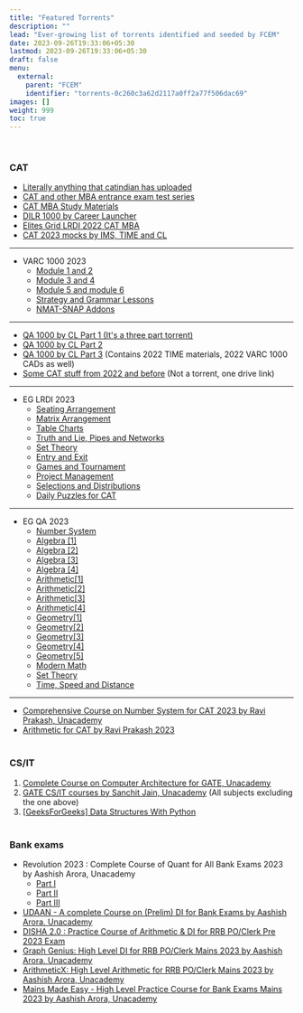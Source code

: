 ```yaml
---
title: "Featured Torrents"
description: ""
lead: "Ever-growing list of torrents identified and seeded by FCEM"
date: 2023-09-26T19:33:06+05:30
lastmod: 2023-09-26T19:33:06+05:30
draft: false
menu:
  external:
    parent: "FCEM"
    identifier: "torrents-0c260c3a62d2117a0ff2a77f506dac69"
images: []
weight: 999
toc: true
---
```

<br>

### CAT

- [Literally anything that catindian has uploaded](https://1337x.to/user/catindian/)
- [CAT and other MBA entrance exam test series](https://1337x.to/torrent/5710134/CAT-and-other-MBA-entrance-exam-test-series/)
- [CAT MBA Study Materials](https://1337x.to/torrent/5712552/CAT-MBA-Study-Materials/)
- [DILR 1000 by Career Launcher](https://1337x.to/torrent/5714102/DILR-1000-by-Career-Launcher/)
- [Elites Grid LRDI 2022 CAT MBA](https://1337x.to/torrent/5709039/Elites-Grid-LRDI-2022-CAT-MBA/)
- [CAT 2023 mocks by IMS, TIME and CL](https://1337x.to/torrent/5851154/CAT-2023-IMS-TIME-and-CL-mocks/)

----

- VARC 1000 2023
  - [Module 1 and 2](https://1337x.to/torrent/5751073/VARC-1000-2023-by-Gejo-1/)
  - [Module 3 and 4](https://1337x.to/torrent/5752420/VARC-1000-2023-by-Gejo-2/)
  - [Module 5 and module 6](https://1337x.to/torrent/5756273/VARC-1000-by-Gejo-3/)
  - [Strategy and Grammar Lessons](https://1337x.to/torrent/5829228/VARC-1000-2023-Strategy-and-Grammar-Lessons/)
  - [NMAT-SNAP Addons](https://1337x.to/torrent/5857991/NMAT-SNAP-Addons-VARC-1000-by-Palash-Abhinav-Shrotriya-CL/)

----

- [QA 1000 by CL Part 1 (It's a three part torrent)](https://1337x.to/torrent/5762913/QA-1000-2023-1/)
- [QA 1000 by CL Part 2](https://1337x.to/torrent/5788985/QA-1000-2-2023-by-ARKKS/)
- [QA 1000 by CL Part 3](https://1337x.to/torrent/5811457/QA-1000-3_TIME_VARC-1000-CADs/) (Contains 2022 TIME materials, 2022 VARC 1000 CADs as well)
- [Some CAT stuff from 2022 and before](https://iitkgpacin-my.sharepoint.com/:f:/g/personal/mdhussainnew52_iitkgp_ac_in/EvLLERyBPo9PnlspPQa-uIkBEV0GoY1QUYZ-zbTTTJDJ1Q?e=ZErdsK) (Not a torrent, one drive link)

----

- EG LRDI 2023
  - [Seating Arrangement](https://1337x.to/torrent/5824667/Elites-Grid-DILR-Seating-Arrangement-Lessons-for-CAT-2023/)
  - [Matrix Arrangement](https://1337x.to/torrent/5825035/Elites-Grid-LRDI-2023-Matrix-Arrangement-lessons-for-cat/)
  - [Table Charts](https://1337x.to/torrent/5829898/Elites-Grid-LRDI-2023-TABLE-CHARTS/)
  - [Truth and Lie, Pipes and Networks](https://1337x.to/torrent/5830529/Elites-Grid-LRDI-2023-Truth-and-Lie-Pipes-and-Networks/)
  - [Set Theory](https://1337x.to/torrent/5834095/Elites-Grid-LRDI-2023-Set-Theory/)
  - [Entry and Exit](https://1337x.to/torrent/5834100/Elites-Grid-LRDI-2023-Entry-and-Exit-Concept-lessons/)
  - [Games and Tournament](https://1337x.to/torrent/5834110/Elites-Grid-LRDI-2023-Games-and-Tournament-Lessons/)
  - [Project Management](https://1337x.to/torrent/5834115/Elites-Grid-LRDI-2023-Project-Management/)
  - [Selections and Distributions](https://1337x.to/torrent/5834123/Elites-Grid-LRDI-2023-Selections-and-Distributions/)
  - [Daily Puzzles for CAT](https://1337x.to/torrent/5834138/Elites-Grid-LRDI-2023-Daily-Puzzles-for-CAT/)

----

- EG QA 2023
  - [Number System](https://1337x.to/torrent/5851007/Elites-Grid-QA-Number-System-for-CAT-2023/)
  - [Algebra [1]](https://1337x.to/torrent/5851049/Elites-Grid-QA-2023-Algebra-for-CAT-I/)
  - [Algebra [2]](https://1337x.to/torrent/5851054/Elites-Grid-QA-2023-Algebra-for-CAT-II/)
  - [Algebra [3]](https://1337x.to/torrent/5851057/Elites-Grid-QA-2023-Algebra-for-CAT-III/)
  - [Algebra [4]](https://1337x.to/torrent/5851061/Elites-Grid-QA-2023-Algebra-for-CAT-IV/)
  - [Arithmetic[1]](https://1337x.to/torrent/5851075/EG-QA-Arithmetic-2023-lessons-for-CAT-I/)
  - [Arithmetic[2]](https://1337x.to/torrent/5851081/EG-QA-Arithmetic-2023-lessons-for-CAT-II/)
  - [Arithmetic[3]](https://1337x.to/torrent/5851085/EG-QA-Arithmetic-2023-lessons-for-CAT-III/)
  - [Arithmetic[4]](https://1337x.to/torrent/5851086/EG-QA-Arithmetic-2023-lessons-for-CAT-IV/)
  - [Geometry[1]](https://1337x.to/torrent/5851109/EG-QA-Geometry-2023-lessons-for-CAT-I/)
  - [Geometry[2]](https://1337x.to/torrent/5851112/EG-QA-Geometry-2023-lessons-for-CAT-II/)
  - [Geometry[3]](https://1337x.to/torrent/5851114/EG-QA-Geometry-2023-lessons-for-CAT-III/)
  - [Geometry[4]](https://1337x.to/torrent/5851116/EG-QA-Geometry-2023-lessons-for-CAT-IV/)
  - [Geometry[5]](https://1337x.to/torrent/5851120/EG-QA-Geometry-2023-lessons-for-CAT-V/)
  - [Modern Math](https://1337x.to/torrent/5851122/EG-QA-Modern-Math-2023-lessons-for-CAT/)
  - [Set Theory](https://1337x.to/torrent/5851127/EG-QA-Set-Theory-2023-lessons-for-CAT/)
  - [Time, Speed and Distance](https://1337x.to/torrent/5851130/EG-QA-TSD-2023-lessons-for-CAT/)

----

- [Comprehensive Course on Number System for CAT 2023 by Ravi Prakash, Unacademy](https://1337x.to/torrent/5833550/Comprehensive-Course-on-Number-System-for-CAT-2023-by-Ravi-Prakash-Unacademy/)
- [Arithmetic for CAT by Ravi Prakash 2023](https://1337x.to/torrent/5779214/Arithmetic-for-CAT-by-Ravi-Prakash-2023/)
<br><br>

### CS/IT

1. [Complete Course on Computer Architecture for GATE, Unacademy](https://1337x.to/torrent/5750926/Complete-Course-on-Computer-Architecture-for-GATE/)
2. [GATE CS/IT courses by Sanchit Jain, Unacademy](https://1337x.to/torrent/5774055/GATE-CS-IT-courses-by-Sanchit-Jain-Unacademy/) (All subjects excluding the one above)
3. [[GeeksForGeeks] Data Structures With Python](https://1337x.to/torrent/5725276/GeeksForGeeks-Data-Structures-With-Python/)
<br><br>

### Bank exams

- Revolution 2023 : Complete Course of Quant for All Bank Exams 2023 by Aashish Arora, Unacademy
  - [Part I](https://1337x.to/torrent/5846674/I-Revolution-2023-Complete-Course-of-Quant-for-All-Bank-Exams-2023-by-Aashish-Arora-Unacademy/)
  - [Part II](https://1337x.to/torrent/5846691/II-Revolution-2023-Complete-Course-of-Quant-for-All-Bank-Exams-2023-by-Aashish-Arora-Unacademy/)
  - [Part III](https://1337x.to/torrent/5846694/III-Revolution-2023-Complete-Course-of-Quant-for-All-Bank-Exams-2023-by-Aashish-Arora-Unacademy/)
- [UDAAN - A complete Course on (Prelim) DI for Bank Exams by Aashish Arora, Unacademy](https://1337x.to/torrent/5848073/UDAAN-A-complete-Course-on-Prelim-DI-for-Bank-Exams-by-Aashish-Arora-Unacademy/)
- [DISHA 2.0 : Practice Course of Arithmetic & DI for RRB PO/Clerk Pre 2023 Exam](https://1337x.to/torrent/5848084/DISHA-2-0-Practice-Course-of-Arithmetic-DI-for-RRB-PO-Clerk-Pre-2023-Exam-by-Ashish-Arora-Unacademy/)
- [Graph Genius: High Level DI for RRB PO/Clerk Mains 2023 by Aashish Arora, Unacademy](https://1337x.to/torrent/5848115/Graph-Genius-High-Level-DI-for-RRB-PO-Clerk-Mains-2023-by-Aashish-Arora-Unacademy/)
- [ArithmeticX: High Level Arithmetic for RRB PO/Clerk Mains 2023 by Aashish Arora, Unacademy](https://1337x.to/torrent/5849686/ArithmeticX-High-Level-Arithmetic-for-RRB-PO-Clerk-Mains-2023-by-Aashish-Arora/)
- [Mains Made Easy - High Level Practice Course for Bank Exams Mains 2023 by Aashish Arora, Unacademy](https://1337x.to/torrent/5849702/Mains-Made-Easy-High-Level-Practice-Course-for-Bank-Exams-Mains-2023-Aashish-Arora/)
